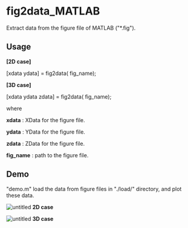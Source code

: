 # fig2data_MATLAB
Extract data from the figure file of MATLAB ("*.fig").

## Usage

__[2D case]__ 

[xdata ydata] = fig2data( fig_name);


__[3D case]__ 

[xdata ydata zdata] = fig2data( fig_name);

where


__xdata__ : XData for the figure file. 

__ydata__ : YData for the figure file. 

__zdata__ : ZData for the figure file. 

__fig_name__ : path to the figure file.  

## Demo

"demo.m" load the data from figure files in "./load/" directory, and plot these data.

![untitled](https://user-images.githubusercontent.com/114337358/194798592-4e7d8585-0541-4322-b8bd-443fe1df70e8.png)
__2D case__

![untitled](https://user-images.githubusercontent.com/114337358/194798625-8859ae01-3843-42e5-90cd-f3e3aaac9c2a.png)
__3D case__
